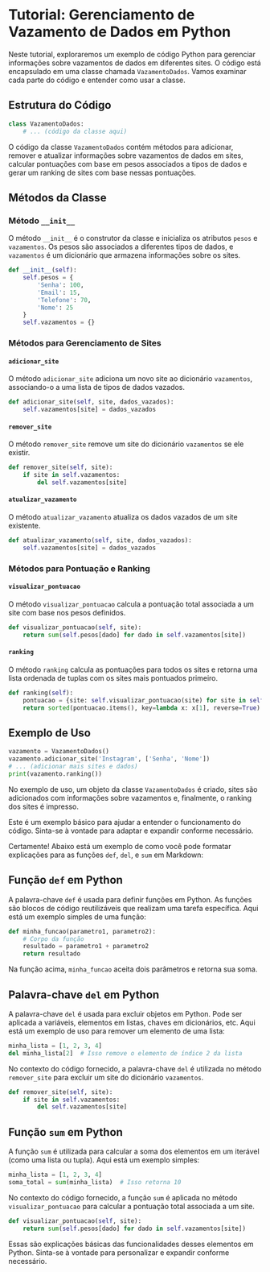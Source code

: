 # Tutorial: Gerenciamento de Vazamento de Dados em Python

Neste tutorial, exploraremos um exemplo de código Python para gerenciar informações sobre vazamentos de dados em diferentes sites. O código está encapsulado em uma classe chamada `VazamentoDados`. Vamos examinar cada parte do código e entender como usar a classe.

## Estrutura do Código

```python
class VazamentoDados:
    # ... (código da classe aqui)
```

O código da classe `VazamentoDados` contém métodos para adicionar, remover e atualizar informações sobre vazamentos de dados em sites, calcular pontuações com base em pesos associados a tipos de dados e gerar um ranking de sites com base nessas pontuações.

## Métodos da Classe

### Método `__init__`

O método `__init__` é o construtor da classe e inicializa os atributos `pesos` e `vazamentos`. Os pesos são associados a diferentes tipos de dados, e `vazamentos` é um dicionário que armazena informações sobre os sites.

```python
def __init__(self):
    self.pesos = {
        'Senha': 100,
        'Email': 15,
        'Telefone': 70,
        'Nome': 25
    }
    self.vazamentos = {}
```

### Métodos para Gerenciamento de Sites

#### `adicionar_site`

O método `adicionar_site` adiciona um novo site ao dicionário `vazamentos`, associando-o a uma lista de tipos de dados vazados.

```python
def adicionar_site(self, site, dados_vazados):
    self.vazamentos[site] = dados_vazados
```

#### `remover_site`

O método `remover_site` remove um site do dicionário `vazamentos` se ele existir.

```python
def remover_site(self, site):
    if site in self.vazamentos:
        del self.vazamentos[site]
```

#### `atualizar_vazamento`

O método `atualizar_vazamento` atualiza os dados vazados de um site existente.

```python
def atualizar_vazamento(self, site, dados_vazados):
    self.vazamentos[site] = dados_vazados
```

### Métodos para Pontuação e Ranking

#### `visualizar_pontuacao`

O método `visualizar_pontuacao` calcula a pontuação total associada a um site com base nos pesos definidos.

```python
def visualizar_pontuacao(self, site):
    return sum(self.pesos[dado] for dado in self.vazamentos[site])
```

#### `ranking`

O método `ranking` calcula as pontuações para todos os sites e retorna uma lista ordenada de tuplas com os sites mais pontuados primeiro.

```python
def ranking(self):
    pontuacao = {site: self.visualizar_pontuacao(site) for site in self.vazamentos}
    return sorted(pontuacao.items(), key=lambda x: x[1], reverse=True)
```

## Exemplo de Uso

```python
vazamento = VazamentoDados()
vazamento.adicionar_site('Instagram', ['Senha', 'Nome'])
# ... (adicionar mais sites e dados)
print(vazamento.ranking())
```

No exemplo de uso, um objeto da classe `VazamentoDados` é criado, sites são adicionados com informações sobre vazamentos e, finalmente, o ranking dos sites é impresso.

Este é um exemplo básico para ajudar a entender o funcionamento do código. Sinta-se à vontade para adaptar e expandir conforme necessário.

Certamente! Abaixo está um exemplo de como você pode formatar explicações para as funções `def`, `del`, e `sum` em Markdown:

## Função `def` em Python

A palavra-chave `def` é usada para definir funções em Python. As funções são blocos de código reutilizáveis que realizam uma tarefa específica. Aqui está um exemplo simples de uma função:

```python
def minha_funcao(parametro1, parametro2):
    # Corpo da função
    resultado = parametro1 + parametro2
    return resultado
```

Na função acima, `minha_funcao` aceita dois parâmetros e retorna sua soma.

## Palavra-chave `del` em Python

A palavra-chave `del` é usada para excluir objetos em Python. Pode ser aplicada a variáveis, elementos em listas, chaves em dicionários, etc. Aqui está um exemplo de uso para remover um elemento de uma lista:

```python
minha_lista = [1, 2, 3, 4]
del minha_lista[2]  # Isso remove o elemento de índice 2 da lista
```

No contexto do código fornecido, a palavra-chave `del` é utilizada no método `remover_site` para excluir um site do dicionário `vazamentos`.

```python
def remover_site(self, site):
    if site in self.vazamentos:
        del self.vazamentos[site]
```

## Função `sum` em Python

A função `sum` é utilizada para calcular a soma dos elementos em um iterável (como uma lista ou tupla). Aqui está um exemplo simples:

```python
minha_lista = [1, 2, 3, 4]
soma_total = sum(minha_lista)  # Isso retorna 10
```

No contexto do código fornecido, a função `sum` é aplicada no método `visualizar_pontuacao` para calcular a pontuação total associada a um site.

```python
def visualizar_pontuacao(self, site):
    return sum(self.pesos[dado] for dado in self.vazamentos[site])
```

Essas são explicações básicas das funcionalidades desses elementos em Python. Sinta-se à vontade para personalizar e expandir conforme necessário.
